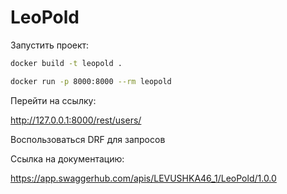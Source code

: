 # LeoPold
Запустить проект:
```bash
docker build -t leopold .

docker run -p 8000:8000 --rm leopold
```
Перейти на ссылку:

http://127.0.0.1:8000/rest/users/

Воспользоваться DRF для запросов

Ссылка на документацию:

https://app.swaggerhub.com/apis/LEVUSHKA46_1/LeoPold/1.0.0